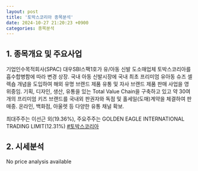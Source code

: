 ```yaml
---
layout: post
title: '토박스코리아 종목분석'
date: 2024-10-27 21:20:23 +0900
categories: 종목분석
---
```


## 1. 종목개요 및 주요사업

기업인수목적회사(SPAC) 대우SBI스팩1호가 유/아동 신발 도소매업체 토박스코리아를 흡수합병함에 따라 변경 상장. 국내 아동 신발시장에 국내 최초 프리미엄 유아동 슈즈 셀렉숍 개념을 도입하여 해외 유명 브랜드 제품 유통 및 자사 브랜드 제품 판매 사업을 영위중임. 기획, 디자인, 생산, 유통을 있는 Total Value Chain을 구축하고 있고 약 30여개의 프리미엄 키즈 브랜드를 국내외 판권자와 독점 및 홀세일(도매)계약을 체결하여 판매중. 온라인, 백화점, 아울렛 등 다양한 유통 채널 확보. 

최대주주는 이선근 외(19.36%), 주요주주는 GOLDEN EAGLE INTERNATIONAL TRADING LIMIT(12.31%)
[#토박스코리아](#)

## 2. 시세분석

No price analysis available
